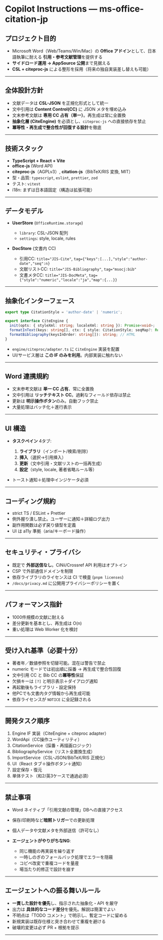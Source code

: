 # Copilot Instructions — ms-office-citation-jp

## プロジェクト目的

* Microsoft Word（Web/Teams/Win/Mac）の **Office アドイン**として、日本語執筆に耐える **引用・参考文献管理**を提供する
* **サイドロード運用 → AppSource 公開**まで見据える
* **CSL + citeproc-js** による整形を採用（将来の独自実装差し替えも可能）

---

## 全体設計方針

* 文献データは **CSL-JSON** を正規化形式として統一
* 文中引用は **Content Control(CC)** に JSON メタを埋め込み
* 文末参考文献は **専用 CC 占有（単一）**。再生成は常に全置換
* **抽象化層 (CiteEngine)** を必須とし、`citeproc-js` への直接依存を禁止
* **冪等性・再生成で整合性が回復する設計**を徹底

---

## 技術スタック

* **TypeScript + React + Vite**
* **office-js** (Word API)
* **citeproc-js**（AGPLv3）, **citation-js**（BibTeX/RIS 変換, MIT）
* 型・品質: `typescript`, `eslint`, `prettier`, `zod`
* テスト: `vitest`
* i18n: まずは日本語固定（構造は拡張可能）

---

## データモデル

* **UserStore** (`OfficeRuntime.storage`)

  * `library`: CSL-JSON 配列
  * `settings`: style, locale, rules
* **DocStore** (文書内 CC)

  * 引用CC: `title="JIS-Cite"`, `tag={"keys":[...],"style":"author-date","seq":n}`
  * 文献リストCC: `title="JIS-Bibliography"`, `tag="msocj:bib"`
  * 文書メタCC: `title="JIS-DocMeta"`, `tag={"style":"numeric","locale":"ja","map":{...}}`

---

## 抽象化インターフェース

```ts
export type CitationStyle = 'author-date' | 'numeric';

export interface CiteEngine {
  init(opts: { styleXml: string; localeXml: string }): Promise<void>;
  formatInText(keys: string[], ctx: { style: CitationStyle; seqMap?: Record<string, number> }): string;
  formatBibliography(keysInOrder: string[]): string; // HTML
}
```

* `engine/citeproc/adapter.ts` に `CiteEngine` 実装を配置
* UI/サービス層は **この IF のみを利用**。内部実装に触れない

---

## Word 連携規約

* 文末参考文献は **単一 CC 占有**、常に全置換
* 文中引用は **リッチテキスト CC**。過剰なフィールド依存は禁止
* 更新は **明示操作ボタン**のみ。自動フック禁止
* 大量処理はバッチ化＋進行表示

---

## UI 構造

* **タスクペイン** 4タブ:

  1. **ライブラリ**（インポート/検索/削除）
  2. **挿入**（選択→引用挿入）
  3. **更新**（文中引用・文献リストの一括再生成）
  4. **設定**（style, locale, 著者省略ルール等）
* トースト通知＋処理中インジケータ必須

---

## コーディング規約

* strict TS / ESLint + Prettier
* 例外握り潰し禁止。ユーザーに通知＋詳細ログ出力
* 副作用関数は必ず戻り値型を定義
* UI は a11y 準拠（aria/キーボード操作）

---

## セキュリティ・プライバシ

* 既定で **外部送信なし**。CiNii/Crossref API 利用はオプトイン
* CSP で外部通信ドメインを制限
* 依存ライブラリのライセンスは CI で検査 (`pnpm licenses`)
* `/docs/privacy.md` に公開用プライバシーポリシーを置く

---

## パフォーマンス指針

* 1000件規模の文献に耐える
* 差分更新を基本とし、再生成は O(n)
* 重い処理は Web Worker 化を検討

---

## 受け入れ基準（必要十分）

* 著者年／数値参照を切替可能。混在は警告で禁止
* numeric モードでは初出順に採番 → 再生成で整合性回復
* 文中引用 CC と Bib CC の**冪等性**保証
* 欠損キーは `[?]` と明示表示＋ダイアログ通知
* 再起動後もライブラリ・設定保持
* 他PCでも文書内タグ情報から再生成可能
* 依存ライセンスが `NOTICE` に全記録される

---

## 開発タスク順序

1. Engine IF 実装（CiteEngine + citeproc adapter）
2. WordApi（CC操作ユーティリティ）
3. CitationService（採番・再描画ロジック）
4. BibliographyService（リスト全置換生成）
5. ImportService（CSL-JSON/BibTeX/RIS 正規化）
6. UI（React タブ＋操作ボタン＋通知）
7. 設定保存・復元
8. 単体テスト（和2/英3ケースで通過必須）

---

## 禁止事項

* Word ネイティブ「引用文献の管理」DBへの直接アクセス
* 保存/印刷時など**暗黙トリガー**での更新処理
* 個人データや文献メタを外部送信（許可なし）
* **エージェントがやりがちなNG**:

  * 同じ機能の再実装を繰り返す
  * 一時しのぎのフォールバック処理でエラーを隠蔽
  * コピペ改変で重複コードを量産
  * 場当たり的修正で設計を崩す

---

## エージェントへの振る舞いルール

* **一貫した設計を優先**し、指示された抽象化・API を厳守
* 出力は **具体的なコード差分**を優先。解説は簡潔でよい
* 不明点は「TODO コメント」で明示し、暫定コードに留める
* 新規実装は既存仕様と突き合わせて重複を避ける
* 破壊的変更は必ず PR + 根拠を提示

---

